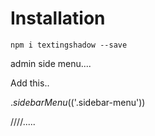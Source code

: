 # Installation

`npm i textingshadow --save`


admin side menu....

Add this..

 $.sidebarMenu($('.sidebar-menu'))

 ////.....